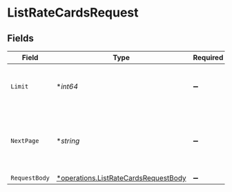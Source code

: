# ListRateCardsRequest


## Fields

| Field                                                                                       | Type                                                                                        | Required                                                                                    | Description                                                                                 |
| ------------------------------------------------------------------------------------------- | ------------------------------------------------------------------------------------------- | ------------------------------------------------------------------------------------------- | ------------------------------------------------------------------------------------------- |
| `Limit`                                                                                     | **int64*                                                                                    | :heavy_minus_sign:                                                                          | Max number of results that should be returned                                               |
| `NextPage`                                                                                  | **string*                                                                                   | :heavy_minus_sign:                                                                          | Cursor that indicates where the next page of results should start.                          |
| `RequestBody`                                                                               | [*operations.ListRateCardsRequestBody](../../models/operations/listratecardsrequestbody.md) | :heavy_minus_sign:                                                                          | N/A                                                                                         |